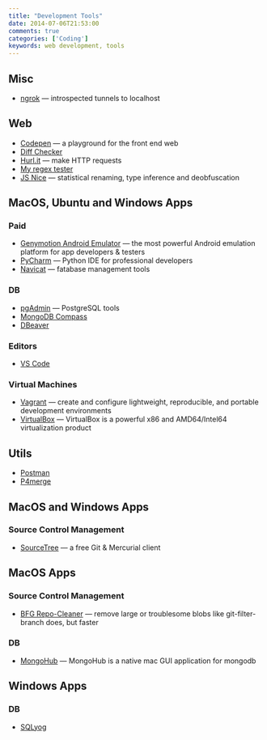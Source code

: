 ```yaml
---
title: "Development Tools"
date: 2014-07-06T21:53:00
comments: true
categories: ['Coding']
keywords: web development, tools
---
```


## Misc
* [ngrok](https://ngrok.com/) — introspected tunnels to localhost

## Web
* [Codepen](http://codepen.io/) — a playground for the front end web
* [Diff Checker](http://www.diffchecker.com/diff)
* [Hurl.it](http://www.hurl.it/) — make HTTP requests
* [My regex tester](http://www.myregextester.com/index.php)
* [JS Nice](http://jsnice.org/) — statistical renaming, type inference and deobfuscation

## MacOS, Ubuntu and Windows Apps
### Paid
* [Genymotion Android Emulator](https://www.genymotion.com/desktop/) — the most powerful Android emulation platform for app developers & testers
* [PyCharm](https://www.jetbrains.com/pycharm/) — Python IDE for professional developers
* [Navicat](http://www.navicat.com/products) — fatabase management tools

### DB
* [pgAdmin](http://www.pgadmin.org/) — PostgreSQL tools
* [MongoDB Compass](https://www.mongodb.com/products/compass)
* [DBeaver](https://dbeaver.io/)

### Editors
* [VS Code](https://code.visualstudio.com/)

### Virtual Machines
* [Vagrant](http://www.vagrantup.com/) — create and configure lightweight, reproducible, and portable development environments
* [VirtualBox](https://www.virtualbox.org/) — VirtualBox is a powerful x86 and AMD64/Intel64 virtualization product

## Utils
* [Postman](https://www.getpostman.com/)
* [P4merge](https://www.perforce.com/products/helix-core-apps/merge-diff-tool-p4merge)

## MacOS and Windows Apps

### Source Control Management
* [SourceTree](http://www.sourcetreeapp.com/) — a free Git & Mercurial client

## MacOS Apps
### Source Control Management
* [BFG Repo-Cleaner](https://rtyley.github.io/bfg-repo-cleaner/) — remove large or troublesome blobs like git-filter-branch does, but faster

### DB
* [MongoHub](https://github.com/bububa/MongoHub-Mac) — MongoHub is a native mac GUI application for mongodb

## Windows Apps

### DB
* [SQLyog](https://www.webyog.com/product/sqlyog)
